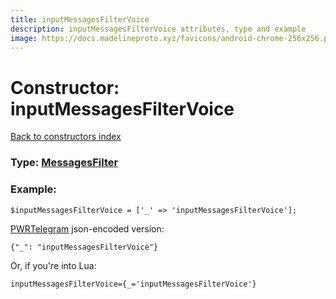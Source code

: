 ```yaml
---
title: inputMessagesFilterVoice
description: inputMessagesFilterVoice attributes, type and example
image: https://docs.madelineproto.xyz/favicons/android-chrome-256x256.png
---
```

# Constructor: inputMessagesFilterVoice  
[Back to constructors index](index.md)






### Type: [MessagesFilter](../types/MessagesFilter.md)


### Example:

```
$inputMessagesFilterVoice = ['_' => 'inputMessagesFilterVoice'];
```  

[PWRTelegram](https://pwrtelegram.xyz) json-encoded version:

```
{"_": "inputMessagesFilterVoice"}
```


Or, if you're into Lua:  


```
inputMessagesFilterVoice={_='inputMessagesFilterVoice'}

```


